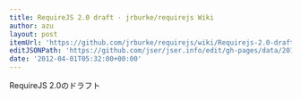 ```yaml
---
title: RequireJS 2.0 draft · jrburke/requirejs Wiki
author: azu
layout: post
itemUrl: 'https://github.com/jrburke/requirejs/wiki/Requirejs-2.0-draft'
editJSONPath: 'https://github.com/jser/jser.info/edit/gh-pages/data/2012/04/index.json'
date: '2012-04-01T05:32:00+00:00'
---
```

RequireJS 2.0のドラフト
